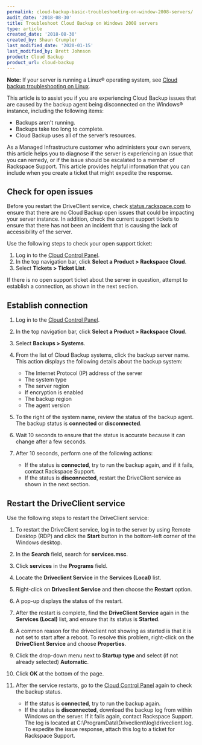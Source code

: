 ```yaml
---
permalink: cloud-backup-basic-troubleshooting-on-window-2008-servers/
audit_date: '2018-08-30'
title: Troubleshoot Cloud Backup on Windows 2008 servers
type: article
created_date: '2018-08-30'
created_by: Shaun Crumpler
last_modified_date: '2020-01-15'
last_modified_by: Brett Johnson
product: Cloud Backup
product_url: cloud-backup
---
```


**Note:** If your server is running a Linux&reg; operating system, see [Cloud backup troubleshooting on Linux](/how-to/cloud-backup-basic-troubleshooting-on-linux-servers). 

This article is to assist you if you are experiencing Cloud Backup issues that
are caused by the backup agent being disconnected on the Windows&reg; instance,
including the following items:

* Backups aren't running.
* Backups take too long to complete.
* Cloud Backup uses all of the server’s resources.

As a Managed Infrastructure customer who administers your own servers, this
article helps you to diagnose if the server is experiencing an issue that you
can remedy, or if the issue should be escalated to a member of
Rackspace Support. This article provides helpful information that you
can include when you create a ticket that might expedite the response.

## Check for open issues

Before you restart the DriveClient service, check
[status.rackspace.com](https://status.rackspace.com)
to ensure that there are no Cloud Backup open issues that could be impacting
your server instance.
In addition, check the current support tickets to ensure that there has not
been an incident that is causing the lack of accessibility of the server.

Use the following steps to check your open support ticket:

1. Log in to the [Cloud Control Panel](https://login.rackspace.com).
2. In the top navigation bar, click **Select a Product > Rackspace Cloud**.
3. Select **Tickets > Ticket List**.

If there is no open support ticket about the server in question, attempt to
establish a connection, as shown in the next section.

## Establish connection

1. Log in to the [Cloud Control Panel](https://login.rackspace.com).
2. In the top navigation bar, click **Select a Product > Rackspace Cloud**.
3. Select **Backups > Systems**.
4. From the list of Cloud Backup systems, click the backup server name.
   This action displays the following details about the backup system:

   - The Internet Protocol (IP) address of the server
   - The system type
   - The server region
   - If encryption is enabled
   - The backup region
   - The agent version

5. To the right of the system name, review the status of the backup agent. The
   backup status is **connected** or **disconnected**.

6. Wait 10 seconds to ensure that the status is accurate because it can change
   after a few seconds.

7. After 10 seconds, perform one of the following actions:

   - If the status is **connected**, try to run the backup again, and if it
     fails, contact Rackspace Support.
   - If the status is **disconnected**, restart the DriveClient service as
     shown in the next section.

## Restart the DriveClient service

Use the following steps to restart the DriveClient service:

1. To restart the DriveClient service, log in to the server by using Remote
   Desktop (RDP) and click the **Start** button in the bottom-left corner of
   the Windows desktop.

2. In the **Search** field, search for **services.msc**.

3. Click **services** in the **Programs** field.

4. Locate the **Driveclient Service** in the **Services (Local)** list.

5. Right-click on **Driveclient Service** and then choose the **Restart**
   option.

6. A pop-up displays the status of the restart.

7. After the restart is complete, find the **DriveClient Service** again in
   the **Services (Local)** list, and ensure that its status is **Started**.

8. A common reason for the driveclient not showing as started is that it is
   not set to start after a reboot. To resolve this problem, right-click on
   the **DriveClient Service** and choose **Properties**.

9. Click the drop-down menu next to **Startup type** and select (if not
   already selected) **Automatic**.

10. Click **OK** at the bottom of the page.

11. After the service restarts, go to the [Cloud Control
    Panel](https://login.rackspace.com) again to check the backup status.

    - If the status is **connected**, try to run the backup again.
    - If the status is **disconnected**, download the backup log from within
      Windows on the server. If it fails again, contact Rackspace Support.
      The log is located at C:\ProgramData\Driveclient\log\driveclient.log. To
      expedite the issue response, attach this log to a ticket for Rackspace
      Support.
